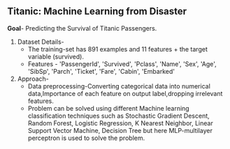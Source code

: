 ## Titanic: Machine Learning from Disaster
**Goal**- Predicting the Survival of Titanic Passengers.
1. Dataset Details-
   * The training-set has 891 examples and 11 features + the target variable (survived).
   * Features - 'PassengerId', 'Survived', 'Pclass', 'Name', 'Sex', 'Age', 'SibSp', 'Parch', 'Ticket', 'Fare', 'Cabin', 'Embarked'
2. Approach-
   * Data preprocessing-Converting categorical data into numerical data,Importance of each feature on output label,dropping irrelevant features.
   * Problem can be solved using different Machine learning classification techniques such as Stochastic Gradient Descent, Random Forest, Logistic Regression, K Nearest Neighbor, Linear Support Vector Machine, Decision Tree but here MLP-multilayer perceptron is used to solve the problem.
     
    
